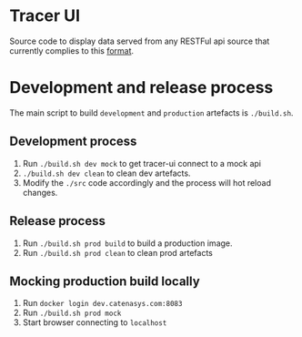 # Tracer UI

Source code to display data served from any RESTFul api source that currently complies to this [format](./mock-api/fixtures).



# Development and release process

The main script to build `development` and `production` artefacts is `./build.sh`. 

## Development process

1. Run `./build.sh dev mock` to get tracer-ui connect to a mock api
2. `./build.sh dev clean` to clean dev artefacts.
3. Modify the `./src` code accordingly and the process will hot reload changes.

## Release process
1. Run `./build.sh prod build` to build a production image.
2. Run `./build.sh prod clean` to clean prod artefacts


## Mocking production build locally
1. Run `docker login dev.catenasys.com:8083`
2. Run `./build.sh prod mock`
3. Start browser connecting to `localhost`